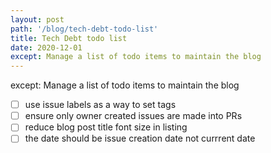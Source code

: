 ```yaml
---
layout: post
path: '/blog/tech-debt-todo-list'
title: Tech Debt todo list
date: 2020-12-01
except: Manage a list of todo items to maintain the blog
---
```

except: Manage a list of todo items to maintain the blog
- [ ] use issue labels as a way to set tags
- [ ] ensure only owner created issues are made into PRs
- [ ] reduce blog post title font size in listing
- [ ] the date should be issue creation date not currrent date
